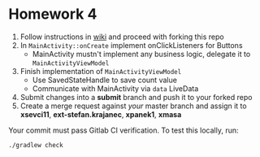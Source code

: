 # Homework 4

1. Follow instructions in [wiki](https://gitlab.fi.muni.cz/grp-pv256/wiki/wikis/home)
and proceed with forking this repo
2. In `MainActivity::onCreate` implement onClickListeners for Buttons
   * MainActivity mustn't implement any business logic, delegate it to `MainActivityViewModel`
3. Finish implementation of `MainActivityViewModel`
   * Use SavedStateHandle to save count value
   * Communicate with MainActivity via `data` LiveData
4. Submit changes into a **submit** branch and push it to your forked repo
5. Create a merge request against _your_ master branch and assign it to **xsevci11**, **ext-stefan.krajanec**, **xpanek1**, **xmasa**

Your commit must pass Gitlab CI verification. To test this locally, run:
```
./gradlew check
```
